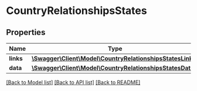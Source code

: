 # CountryRelationshipsStates

## Properties
Name | Type | Description | Notes
------------ | ------------- | ------------- | -------------
**links** | [**\Swagger\Client\Model\CountryRelationshipsStatesLinks**](CountryRelationshipsStatesLinks.md) |  | [optional] 
**data** | [**\Swagger\Client\Model\CountryRelationshipsStatesData[]**](CountryRelationshipsStatesData.md) |  | [optional] 

[[Back to Model list]](../../README.md#documentation-for-models) [[Back to API list]](../../README.md#documentation-for-api-endpoints) [[Back to README]](../../README.md)

